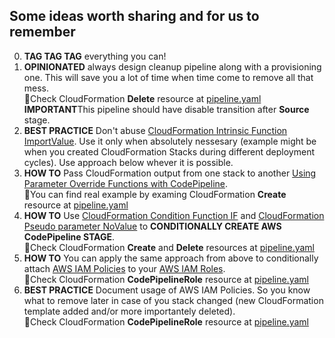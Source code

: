 ## Some ideas worth sharing and for us to remember

0. **TAG TAG TAG** everything you can!
1. **OPINIONATED** always design cleanup pipeline along with a provisioning one. This will save you a lot of time when time come to remove all that mess.<br/>:eyes:Check CloudFormation **Delete** resource at [pipeline.yaml](pipeline.yaml)<br/>**IMPORTANT**This pipeline should have disable transition after **Source** stage.
1. **BEST PRACTICE** Don't abuse [CloudFormation Intrinsic Function ImportValue](https://docs.aws.amazon.com/AWSCloudFormation/latest/UserGuide/intrinsic-function-reference-importvalue.html). Use it only when absolutely nessesary (example might be when you created CloudFormation Stacks during different deployment cycles). Use approach below whever it is possible.
3. **HOW TO** Pass CloudFormation output from one stack to another [Using Parameter Override Functions with CodePipeline](https://docs.aws.amazon.com/AWSCloudFormation/latest/UserGuide/continuous-delivery-codepipeline-parameter-override-functions.html).<br/>:eyes:You can find real example by examing CloudFormation **Create** resource at [pipeline.yaml](pipeline.yaml)
4. **HOW TO** Use [CloudFormation Condition Function IF](https://docs.aws.amazon.com/AWSCloudFormation/latest/UserGuide/intrinsic-function-reference-conditions.html#intrinsic-function-reference-conditions-if) and [CloudFormation Pseudo parameter NoValue](https://docs.aws.amazon.com/AWSCloudFormation/latest/UserGuide/pseudo-parameter-reference.html#cfn-pseudo-param-novalue) to **CONDITIONALLY CREATE AWS CodePipeline STAGE**.<br/>:eyes:Check CloudFormation **Create** and **Delete** resources at [pipeline.yaml](pipeline.yaml)
5. **HOW TO** You can apply the same approach from above to conditionally attach [AWS IAM Policies](https://docs.aws.amazon.com/IAM/latest/UserGuide/access_policies.html) to your [AWS IAM Roles](https://docs.aws.amazon.com/IAM/latest/UserGuide/id_roles.html).<br/>:eyes:Check CloudFormation **CodePipelineRole** resource at [pipeline.yaml](pipeline.yaml)
6. **BEST PRACTICE** Document usage of AWS IAM Policies. So you know what to remove later in case of you stack changed (new CloudFormation template added and/or more importantely deleted).<br/>:eyes:Check CloudFormation **CodePipelineRole** resource at [pipeline.yaml](pipeline.yaml)
